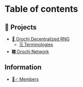 # Table of contents

## 🚀 Projects

* [🐉 Orochi Decentralized RNG](README.md)
  * [🗒 Terminologies](projects/orochi-decentralized-rng/terminologies.md)
* [🎆 Orochi Network](projects/orochi-network.md)

## Information

* [🧙♂ Members](information/members.md)

